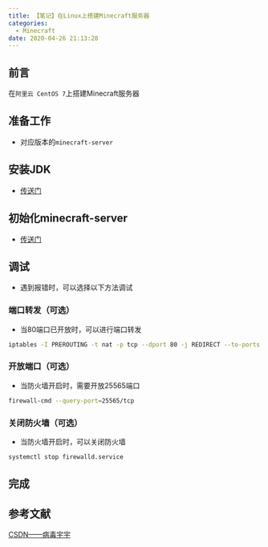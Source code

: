 ```yaml
---
title: 【笔记】在Linux上搭建Minecraft服务器
categories:
  - Minecraft
date: 2020-04-26 21:13:28
---
```


## 前言

在`阿里云 CentOS 7`上搭建Minecraft服务器

<!-- more -->

## 准备工作

- 对应版本的`minecraft-server`

## 安装JDK

- [传送门](/2020/04/26/Java安装笔记/)

## 初始化minecraft-server

- [传送门](/2020/03/03/在Mac上搭建Minecraft服务器/)

## 调试

- 遇到报错时，可以选择以下方法调试

### 端口转发（可选）

- 当80端口已开放时，可以进行端口转发

``` sh
iptables -I PREROUTING -t nat -p tcp --dport 80 -j REDIRECT --to-ports 25565
```

### 开放端口（可选）

- 当防火墙开启时，需要开放25565端口

``` sh
firewall-cmd --query-port=25565/tcp 
```

### 关闭防火墙（可选）

- 当防火墙开启时，可以关闭防火墙

``` sh
systemctl stop firewalld.service
```

## 完成

## 参考文献

[CSDN——病毒宇宇](https://blog.csdn.net/ziele_008/article/details/52062237)


